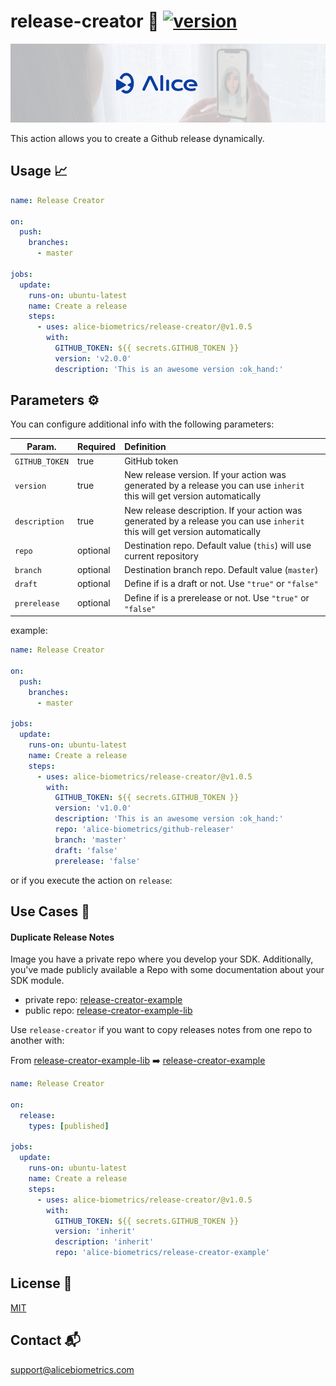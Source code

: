 # release-creator :pushpin: [![version](https://img.shields.io/github/release/alice-biometrics/release-creator/all.svg)](https://github.com/alice-biometrics/release-creator/releases)
<img src="https://github.com/alice-biometrics/custom-emojis/blob/master/images/alice_header.png" width=auto>

This action allows you to create a Github release dynamically. 

## Usage :chart_with_upwards_trend:

```yml
name: Release Creator

on:
  push:
    branches:
      - master

jobs:
  update:
    runs-on: ubuntu-latest
    name: Create a release
    steps:
      - uses: alice-biometrics/release-creator/@v1.0.5
        with:
          GITHUB_TOKEN: ${{ secrets.GITHUB_TOKEN }}
          version: 'v2.0.0'
          description: 'This is an awesome version :ok_hand:'
```


## Parameters :gear:

You can configure additional info with the following parameters:


| Param.          | Required | Definition                                                    | 
| -------------   | -------- |:--------------------------------------------------------------| 
| `GITHUB_TOKEN`  | true     | GitHub token                                                  | 
| `version`       | true     | New release version. If your action was generated by a release you can use `inherit` this will get version automatically |  
| `description`   | true     | New release description. If your action was generated by a release you can use `inherit` this will get version automatically                                        |   
| `repo`   | optional     | Destination repo. Default value (`this`) will use current repository  | 
| `branch` | optional     | Destination branch repo. Default value (`master`)| 
| `draft`  | optional     | Define if is a draft or not. Use `"true"` or `"false"` | 
| `prerelease` | optional     | Define if is a prerelease or not. Use `"true"` or `"false"`  | 


example:

```yml
name: Release Creator

on:
  push:
    branches:
      - master

jobs:
  update:
    runs-on: ubuntu-latest
    name: Create a release
    steps:
      - uses: alice-biometrics/release-creator/@v1.0.5
        with:
          GITHUB_TOKEN: ${{ secrets.GITHUB_TOKEN }}
          version: 'v1.0.0'
          description: 'This is an awesome version :ok_hand:'
          repo: 'alice-biometrics/github-releaser'
          branch: 'master'
          draft: 'false'
          prerelease: 'false'
```

or if you execute the action on `release`:


## Use Cases :eyes:

#### Duplicate Release Notes 

Image you have a private repo where you develop your SDK. Additionally, you've made publicly available a Repo with some documentation about your SDK module.

* private repo: [release-creator-example](https://github.com/alice-biometrics/release-creator-example)
* public repo: [release-creator-example-lib](https://github.com/alice-biometrics/release-creator-example-lib)

Use `release-creator` if you want to copy releases notes from one repo to another with:


From [release-creator-example-lib](https://github.com/alice-biometrics/release-creator-example-lib) :arrow_right: [release-creator-example](https://github.com/alice-biometrics/release-creator-example)

```yml
name: Release Creator

on:
  release:
    types: [published]

jobs:
  update:
    runs-on: ubuntu-latest
    name: Create a release
    steps:
      - uses: alice-biometrics/release-creator/@v1.0.5
        with:
          GITHUB_TOKEN: ${{ secrets.GITHUB_TOKEN }}
          version: 'inherit'
          description: 'inherit'
          repo: 'alice-biometrics/release-creator-example'
```


## License :page_facing_up:

[MIT](LICENSE)

## Contact :mailbox_with_mail:

support@alicebiometrics.com


